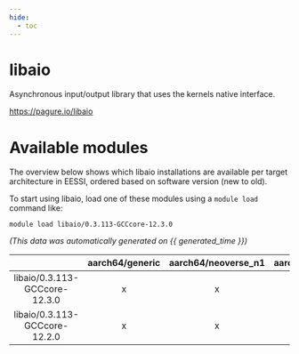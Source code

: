 ```yaml
---
hide:
  - toc
---
```


libaio
======


Asynchronous input/output library that uses the kernels native interface.

https://pagure.io/libaio
# Available modules


The overview below shows which libaio installations are available per target architecture in EESSI, ordered based on software version (new to old).

To start using libaio, load one of these modules using a `module load` command like:

```shell
module load libaio/0.3.113-GCCcore-12.3.0
```

*(This data was automatically generated on {{ generated_time }})*  

| |aarch64/generic|aarch64/neoverse_n1|aarch64/neoverse_v1|x86_64/generic|x86_64/amd/zen2|x86_64/amd/zen3|x86_64/amd/zen4|x86_64/intel/haswell|x86_64/intel/sapphire_rapids|x86_64/intel/skylake_avx512|
| :---: | :---: | :---: | :---: | :---: | :---: | :---: | :---: | :---: | :---: | :---: |
|libaio/0.3.113-GCCcore-12.3.0|x|x|x|x|x|x|x|x|-|x|
|libaio/0.3.113-GCCcore-12.2.0|x|x|x|x|x|x|-|x|-|x|
